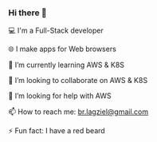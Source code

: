 ### Hi there 👋

💻 I'm a Full-Stack developer

🌐 I make apps for Web browsers

🌱 I’m currently learning AWS & K8S

👯 I’m looking to collaborate on AWS & K8S

🤔 I’m looking for help with AWS

📫 How to reach me: br.lagziel@gmail.com  

⚡ Fun fact: I have a red beard

